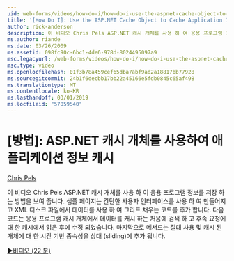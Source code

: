 ```yaml
---
uid: web-forms/videos/how-do-i/how-do-i-use-the-aspnet-cache-object-to-cache-application-information
title: '[How Do I]: Use the ASP.NET Cache Object to Cache Application Information | Microsoft Docs'
author: rick-anderson
description: 이 비디오 Chris Pels ASP.NET 캐시 개체를 사용 하 여 응용 프로그램 정보를 저장 하는 방법을 보여 줍니다. 샘플 페이지는 간단한 사용자 인터페이스를 사용 하 여 만들어집니다는 중...
ms.author: riande
ms.date: 03/26/2009
ms.assetid: 098fc90c-6bc1-4de6-978d-8024495097a9
msc.legacyurl: /web-forms/videos/how-do-i/how-do-i-use-the-aspnet-cache-object-to-cache-application-information
msc.type: video
ms.openlocfilehash: 01f3b78a459cef65dba7abf9ad2a18817bb77928
ms.sourcegitcommit: 24b1f6decbb17bb22a45166e5fdb0845c65af498
ms.translationtype: MT
ms.contentlocale: ko-KR
ms.lasthandoff: 03/01/2019
ms.locfileid: "57059540"
---
```

<a name="how-do-i-use-the-aspnet-cache-object-to-cache-application-information"></a>[방법]: ASP.NET 캐시 개체를 사용하여 애플리케이션 정보 캐시
====================
[Chris Pels](https://twitter.com/chrispels)

이 비디오 Chris Pels ASP.NET 캐시 개체를 사용 하 여 응용 프로그램 정보를 저장 하는 방법을 보여 줍니다. 샘플 페이지는 간단한 사용자 인터페이스를 사용 하 여 만들어지고 XML 디스크 파일에서 데이터를 사용 하 여 그리드 채우는 코드를 추가 합니다. 다음 코드는 응용 프로그램 캐시 개체에서 데이터를 캐시 하는 처음에 검색 하 고 후속 요청에 대 한 캐시에서 읽은 후에 수정 되었습니다. 마지막으로 메서드는 절대 사용 및 캐시 된 개체에 대 한 시간 기반 종속성을 상대 (sliding)에 추가 됩니다.

[&#9654;비디오 (22 분)](https://channel9.msdn.com/Blogs/ASP-NET-Site-Videos/how-do-i-use-the-aspnet-cache-object-to-cache-application-information)
